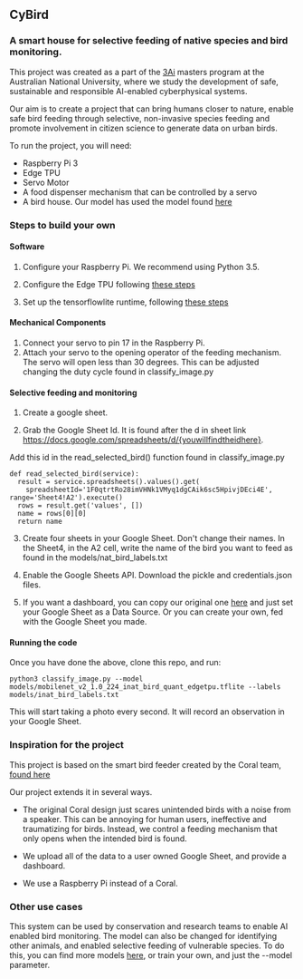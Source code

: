 ## CyBird

### A smart house for selective feeding of native species and bird monitoring. 

This project was created as a part of the [3Ai](https://3ainstitute.org/) masters program at the Australian National University, where we study the development of safe, sustainable and responsible AI-enabled cyberphysical systems. 

Our aim is to create a project that can bring humans closer to nature, enable safe bird feeding through selective, non-invasive species feeding and promote involvement in citizen science to generate data on urban birds. 

To run the project, you will need: 

- Raspberry Pi 3
- Edge TPU
- Servo Motor
- A food dispenser mechanism that can be controlled by a servo
- A bird house. Our model has used the model found [here](https://coral.ai/projects/bird-feeder/#recommended-electronics)

### Steps to build your own 

#### Software

1. Configure your Raspberry Pi. We recommend using Python 3.5.

2. Configure the Edge TPU following [these steps](https://coral.ai/docs/accelerator/get-started/#1-install-the-edge-tpu-runtime)

3. Set up the tensorflowlite runtime, following [these steps](https://coral.ai/docs/accelerator/get-started/#2-install-the-tensorflow-lite-library)


#### Mechanical Components

1. Connect your servo to pin 17 in the Raspberry Pi.
2. Attach your servo to the opening operator of the feeding mechanism. The servo will open less than 30 degrees. This can be adjusted changing the duty cycle found in classify_image.py

#### Selective feeding and monitoring

1. Create a google sheet. 

2. Grab the Google Sheet Id. It is found after the d in sheet link https://docs.google.com/spreadsheets/d/{youwillfindtheidhere}. 

Add this id in the read_selected_bird() function found in classify_image.py

```
def read_selected_bird(service):
  result = service.spreadsheets().values().get(
    spreadsheetId='1F0qtrtRo28imVHNk1VMyq1dgCAik6sc5HpivjDEci4E', range='Sheet4!A2').execute()
  rows = result.get('values', [])
  name = rows[0][0]
  return name
 ```

3. Create four sheets in your Google Sheet. Don't change their names. In the Sheet4, in the A2 cell, write the name of the bird you want to feed as found in the models/nat_bird_labels.txt

4. Enable the Google Sheets API. Download the pickle and credentials.json files.

4. If you want a dashboard, you can copy our original one [here](https://datastudio.google.com/u/0/reporting/ddfa43c1-f1eb-4a55-895f-63411924b9e3/page/SrtnB) and just set your Google Sheet as a Data Source. Or you can create your own, fed with the Google Sheet you made. 

#### Running the code

Once you have done the above, clone this repo, and run: 

```
python3 classify_image.py --model models/mobilenet_v2_1.0_224_inat_bird_quant_edgetpu.tflite --labels models/inat_bird_labels.txt
```

This will start taking a photo every second. It will record an observation in your Google Sheet. 

### Inspiration for the project 

This project is based on the smart bird feeder created by the Coral team, [found here](https://coral.ai/projects/bird-feeder/#how-it-works)

Our project extends it in several ways.

- The original Coral design just scares unintended birds with a noise from a speaker. This can be annoying for human users, ineffective and traumatizing for birds. Instead, we control a feeding mechanism that only opens when the intended bird is found. 

- We upload all of the data to a user owned Google Sheet, and provide a dashboard. 

- We use a Raspberry Pi instead of a Coral. 

### Other use cases

This system can be used by conservation and research teams to enable AI enabled bird monitoring. The model can also be changed for identifying other animals, and enabled selective feeding of vulnerable species. To do this, you can find more models [here](https://coral.ai/models/), or train your own, and just the --model parameter. 







